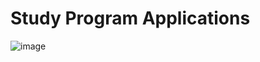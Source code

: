 # Study Program Applications

![image](https://github.com/user-attachments/assets/42ae8d28-437b-4587-9c0b-d23132ac4aa3)
